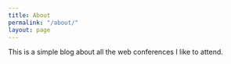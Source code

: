 ```yaml
---
title: About
permalink: "/about/"
layout: page
---
```


This is a simple blog about all the web conferences I like to attend.
